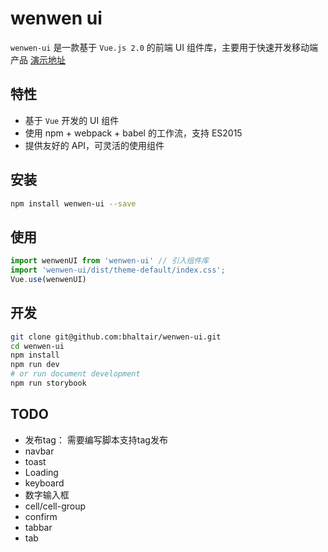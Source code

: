 # wenwen ui
`wenwen-ui` 是一款基于 `Vue.js 2.0` 的前端 UI 组件库，主要用于快速开发移动端产品
[演示地址](https://bhaltair.github.io/wenwen-ui)

## 特性

- 基于 `Vue` 开发的 UI 组件
- 使用 npm + webpack + babel 的工作流，支持 ES2015
- 提供友好的 API，可灵活的使用组件

## 安装
```bash
npm install wenwen-ui --save
```

## 使用

```js
import wenwenUI from 'wenwen-ui' // 引入组件库
import 'wenwen-ui/dist/theme-default/index.css';
Vue.use(wenwenUI)
```

## 开发
```bash
git clone git@github.com:bhaltair/wenwen-ui.git
cd wenwen-ui
npm install
npm run dev
# or run document development
npm run storybook

```

## TODO
- 发布tag： 需要编写脚本支持tag发布
- navbar
- toast
- Loading
- keyboard
- 数字输入框
- cell/cell-group
- confirm
- tabbar
- tab
